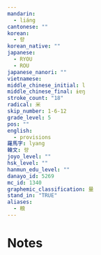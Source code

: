```yaml
---
mandarin:
  - liáng
cantonese: ""
korean:
  - 량
korean_native: ""
japanese:
  - RYOU
  - ROU
japanese_nanori: ""
vietnamese:
middle_chinese_initial: l
middle_chinese_final: ɨɐŋ
stroke_count: "18"
radical: 米
skip_number: 1-6-12
grade_level: 5
pos: ""
english:
  - provisions
羅馬字: lyang
韓文: 량
joyo_level: ""
hsk_level: ""
hanmun_edu_level: ""
danayo_id: 5269
mc_id: 1340
graphemic_classification: 量
stand_in: "TRUE"
aliases:
  - 粮
---
```


# Notes

